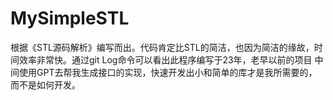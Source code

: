 # MySimpleSTL
根据《STL源码解析》编写而出。代码肯定比STL的简洁，也因为简洁的缘故，时间效率非常快。通过git Log命令可以看出此程序编写于23年，老早以前的项目
中间使用GPT去帮我生成接口的实现，快速开发出小和简单的库才是我所需要的，而不是如何开发。
